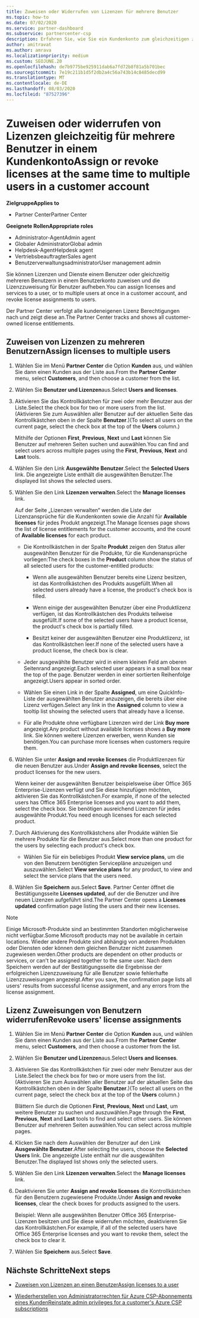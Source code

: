 ```yaml
---
title: Zuweisen oder Widerrufen von Lizenzen für mehrere Benutzer
ms.topic: how-to
ms.date: 07/02/2020
ms.service: partner-dashboard
ms.subservice: partnercenter-csp
description: Erfahren Sie, wie Sie ein Kundenkonto zum gleichzeitigen zuweisen oder widerrufen von Lizenzen und Diensten für einen oder mehrere Benutzer verwenden.
author: amitravat
ms.author: amrava
ms.localizationpriority: medium
ms.custom: SEOJUNE.20
ms.openlocfilehash: de7b9775be925911dab6a7fd72b8f81a5b701bec
ms.sourcegitcommit: 7e19c211b1d5f2db2a4c56a743b14c8485decd99
ms.translationtype: MT
ms.contentlocale: de-DE
ms.lasthandoff: 08/03/2020
ms.locfileid: "87527396"
---
```

# <a name="assign-or-revoke-licenses-at-the-same-time-to-multiple-users-in-a-customer-account"></a><span data-ttu-id="1f382-103">Zuweisen oder widerrufen von Lizenzen gleichzeitig für mehrere Benutzer in einem Kundenkonto</span><span class="sxs-lookup"><span data-stu-id="1f382-103">Assign or revoke licenses at the same time to multiple users in a customer account</span></span>

<span data-ttu-id="1f382-104">**Zielgruppe**</span><span class="sxs-lookup"><span data-stu-id="1f382-104">**Applies to**</span></span>

- <span data-ttu-id="1f382-105">Partner Center</span><span class="sxs-lookup"><span data-stu-id="1f382-105">Partner Center</span></span>

<span data-ttu-id="1f382-106">**Geeignete Rollen**</span><span class="sxs-lookup"><span data-stu-id="1f382-106">**Appropriate roles**</span></span>

- <span data-ttu-id="1f382-107">Administrator-Agent</span><span class="sxs-lookup"><span data-stu-id="1f382-107">Admin agent</span></span>
- <span data-ttu-id="1f382-108">Globaler Administrator</span><span class="sxs-lookup"><span data-stu-id="1f382-108">Global admin</span></span>
- <span data-ttu-id="1f382-109">Helpdesk-Agent</span><span class="sxs-lookup"><span data-stu-id="1f382-109">Helpdesk agent</span></span>
- <span data-ttu-id="1f382-110">Vertriebsbeauftragter</span><span class="sxs-lookup"><span data-stu-id="1f382-110">Sales agent</span></span>
- <span data-ttu-id="1f382-111">Benutzerverwaltungsadministrator</span><span class="sxs-lookup"><span data-stu-id="1f382-111">User management admin</span></span>

<span data-ttu-id="1f382-112">Sie können Lizenzen und Dienste einem Benutzer oder gleichzeitig mehreren Benutzern in einem Benutzerkonto zuweisen und die Lizenzzuweisung für Benutzer aufheben.</span><span class="sxs-lookup"><span data-stu-id="1f382-112">You can assign licenses and services to a user, or to multiple users at once in a customer account, and revoke license assignments to users.</span></span>

<span data-ttu-id="1f382-113">Der Partner Center verfolgt alle kundeneigenen Lizenz Berechtigungen nach und zeigt diese an.</span><span class="sxs-lookup"><span data-stu-id="1f382-113">The Partner Center tracks and shows all customer-owned license entitlements.</span></span>

## <a name="assign-licenses-to-multiple-users"></a><span data-ttu-id="1f382-114">Zuweisen von Lizenzen zu mehreren Benutzern</span><span class="sxs-lookup"><span data-stu-id="1f382-114">Assign licenses to multiple users</span></span>

1. <span data-ttu-id="1f382-115">Wählen Sie im Menü **Partner Center** die Option **Kunden** aus, und wählen Sie dann einen Kunden aus der Liste aus.</span><span class="sxs-lookup"><span data-stu-id="1f382-115">From the **Partner Center** menu, select **Customers**, and then choose a customer from the list.</span></span>

2. <span data-ttu-id="1f382-116">Wählen Sie **Benutzer und Lizenzen**aus.</span><span class="sxs-lookup"><span data-stu-id="1f382-116">Select **Users and licenses**.</span></span>

3. <span data-ttu-id="1f382-117">Aktivieren Sie das Kontrollkästchen für zwei oder mehr Benutzer aus der Liste.</span><span class="sxs-lookup"><span data-stu-id="1f382-117">Select the check box for two or more users from the list.</span></span> <span data-ttu-id="1f382-118">(Aktivieren Sie zum Auswählen aller Benutzer auf der aktuellen Seite das Kontrollkästchen oben in der Spalte **Benutzer**.)</span><span class="sxs-lookup"><span data-stu-id="1f382-118">(To select all users on the current page, select the check box at the top of the **Users** column.)</span></span>

    <span data-ttu-id="1f382-119">Mithilfe der Optionen **First**, **Previous**, **Next** und **Last** können Sie Benutzer auf mehreren Seiten suchen und auswählen.</span><span class="sxs-lookup"><span data-stu-id="1f382-119">You can find and select users across multiple pages using the **First**, **Previous**, **Next** and **Last** tools.</span></span>

4. <span data-ttu-id="1f382-120">Wählen Sie den Link **Ausgewählte Benutzer**.</span><span class="sxs-lookup"><span data-stu-id="1f382-120">Select the **Selected Users** link.</span></span> <span data-ttu-id="1f382-121">Die angezeigte Liste enthält die ausgewählten Benutzer.</span><span class="sxs-lookup"><span data-stu-id="1f382-121">The displayed list shows the selected users.</span></span>

5. <span data-ttu-id="1f382-122">Wählen Sie den Link **Lizenzen verwalten**.</span><span class="sxs-lookup"><span data-stu-id="1f382-122">Select the **Manage licenses** link.</span></span>

    <span data-ttu-id="1f382-123">Auf der Seite „Lizenzen verwalten“ werden die Liste der Lizenzansprüche für die Kundenkonten sowie die Anzahl für **Available licenses** für jedes Produkt angezeigt.</span><span class="sxs-lookup"><span data-stu-id="1f382-123">The Manage licenses page shows the list of license entitlements for the customer accounts, and the count of **Available licenses** for each product.</span></span>

    - <span data-ttu-id="1f382-124">Die Kontrollkästchen in der Spalte **Produkt** zeigen den Status aller ausgewählten Benutzer für die Produkte, für die Kundenansprüche vorliegen:</span><span class="sxs-lookup"><span data-stu-id="1f382-124">The check boxes in the **Product** column show the status of all selected users for the customer-entitled products:</span></span>

       - <span data-ttu-id="1f382-125">Wenn alle ausgewählten Benutzer bereits eine Lizenz besitzen, ist das Kontrollkästchen des Produkts ausgefüllt.</span><span class="sxs-lookup"><span data-stu-id="1f382-125">When all selected users already have a license, the product's check box is filled.</span></span>

       - <span data-ttu-id="1f382-126">Wenn einige der ausgewählten Benutzer über eine Produktlizenz verfügen, ist das Kontrollkästchen des Produkts teilweise ausgefüllt.</span><span class="sxs-lookup"><span data-stu-id="1f382-126">If some of the selected users have a product license, the product's check box is partially filled.</span></span>

       - <span data-ttu-id="1f382-127">Besitzt keiner der ausgewählten Benutzer eine Produktlizenz, ist das Kontrollkästchen leer.</span><span class="sxs-lookup"><span data-stu-id="1f382-127">If none of the selected users have a product license, the check box is clear.</span></span>

    - <span data-ttu-id="1f382-128">Jeder ausgewählte Benutzer wird in einem kleinen Feld am oberen Seitenrand angezeigt.</span><span class="sxs-lookup"><span data-stu-id="1f382-128">Each selected user appears in a small box near the top of the page.</span></span> <span data-ttu-id="1f382-129">Benutzer werden in einer sortierten Reihenfolge angezeigt.</span><span class="sxs-lookup"><span data-stu-id="1f382-129">Users appear in sorted order.</span></span>

    - <span data-ttu-id="1f382-130">Wählen Sie einen Link in der Spalte **Assigned**, um eine QuickInfo-Liste der ausgewählten Benutzer anzuzeigen, die bereits über eine Lizenz verfügen.</span><span class="sxs-lookup"><span data-stu-id="1f382-130">Select any link in the **Assigned** column to view a tooltip list showing the selected users that already have a license.</span></span>

    - <span data-ttu-id="1f382-131">Für alle Produkte ohne verfügbare Lizenzen wird der Link **Buy more** angezeigt.</span><span class="sxs-lookup"><span data-stu-id="1f382-131">Any product without available licenses shows a **Buy more** link.</span></span> <span data-ttu-id="1f382-132">Sie können weitere Lizenzen erwerben, wenn Kunden sie benötigen.</span><span class="sxs-lookup"><span data-stu-id="1f382-132">You can purchase more licenses when customers require them.</span></span>

6. <span data-ttu-id="1f382-133">Wählen Sie unter **Assign and revoke licenses** die Produktlizenzen für die neuen Benutzer aus.</span><span class="sxs-lookup"><span data-stu-id="1f382-133">Under **Assign and revoke licenses**, select the product licenses for the new users.</span></span> 

   <span data-ttu-id="1f382-134">Wenn keiner der ausgewählten Benutzer beispielsweise über Office 365 Enterprise-Lizenzen verfügt und Sie diese hinzufügen möchten, aktivieren Sie das Kontrollkästchen.</span><span class="sxs-lookup"><span data-stu-id="1f382-134">For example, if none of the selected users has Office 365 Enterprise licenses and you want to add them, select the check box.</span></span> <span data-ttu-id="1f382-135">Sie benötigen ausreichend Lizenzen für jedes ausgewählte Produkt.</span><span class="sxs-lookup"><span data-stu-id="1f382-135">You need enough licenses for each selected product.</span></span>

7. <span data-ttu-id="1f382-136">Durch Aktivierung des Kontrollkästchens aller Produkte wählen Sie mehrere Produkte für die Benutzer aus.</span><span class="sxs-lookup"><span data-stu-id="1f382-136">Select more than one product for the users by selecting each product's check box.</span></span>
    -   <span data-ttu-id="1f382-137">Wählen Sie für ein beliebiges Produkt **View service plans**, um die von den Benutzern benötigten Servicepläne anzuzeigen und auszuwählen.</span><span class="sxs-lookup"><span data-stu-id="1f382-137">Select **View service plans** for any product, to view and select the service plans that the users need.</span></span>

8. <span data-ttu-id="1f382-138">Wählen Sie **Speichern** aus.</span><span class="sxs-lookup"><span data-stu-id="1f382-138">Select **Save**.</span></span> <span data-ttu-id="1f382-139">Partner Center öffnet die Bestätigungsseite **Licenses updated**, auf der die Benutzer und ihre neuen Lizenzen aufgeführt sind.</span><span class="sxs-lookup"><span data-stu-id="1f382-139">The Partner Center opens a **Licenses updated** confirmation page listing the users and their new licenses.</span></span>

>[!NOTE]
><span data-ttu-id="1f382-140">Einige Microsoft-Produkte sind an bestimmten Standorten möglicherweise nicht verfügbar.</span><span class="sxs-lookup"><span data-stu-id="1f382-140">Some Microsoft products may not be available in certain locations.</span></span> <span data-ttu-id="1f382-141">Wieder andere Produkte sind abhängig von anderen Produkten oder Diensten oder können dem gleichen Benutzer nicht zusammen zugewiesen werden.</span><span class="sxs-lookup"><span data-stu-id="1f382-141">Other products are dependent on other products or services, or can't be assigned together to the same user.</span></span> <span data-ttu-id="1f382-142">Nach dem Speichern werden auf der Bestätigungsseite die Ergebnisse der erfolgreichen Lizenzzuweisung für alle Benutzer sowie fehlerhafte Lizenzzuweisungen angezeigt.</span><span class="sxs-lookup"><span data-stu-id="1f382-142">After you save, the confirmation page lists all users' results from successful license assignment, and any errors from the license assignment.</span></span>

## <a name="revoke-users-license-assignments"></a><span data-ttu-id="1f382-143">Lizenz Zuweisungen von Benutzern widerrufen</span><span class="sxs-lookup"><span data-stu-id="1f382-143">Revoke users' license assignments</span></span>

1. <span data-ttu-id="1f382-144">Wählen Sie im Menü **Partner Center** die Option **Kunden** aus, und wählen Sie dann einen Kunden aus der Liste aus.</span><span class="sxs-lookup"><span data-stu-id="1f382-144">From the **Partner Center** menu, select **Customers**, and then choose a customer from the list.</span></span>

2. <span data-ttu-id="1f382-145">Wählen Sie **Benutzer und Lizenzen**aus.</span><span class="sxs-lookup"><span data-stu-id="1f382-145">Select **Users and licenses**.</span></span>

3. <span data-ttu-id="1f382-146">Aktivieren Sie das Kontrollkästchen für zwei oder mehr Benutzer aus der Liste.</span><span class="sxs-lookup"><span data-stu-id="1f382-146">Select the check box for two or more users from the list.</span></span> <span data-ttu-id="1f382-147">(Aktivieren Sie zum Auswählen aller Benutzer auf der aktuellen Seite das Kontrollkästchen oben in der Spalte **Benutzer**.)</span><span class="sxs-lookup"><span data-stu-id="1f382-147">(To select all users on the current page, select the check box at the top of the **Users** column.)</span></span>

    <span data-ttu-id="1f382-148">Blättern Sie durch die Optionen **First**, **Previous**, **Next** und **Last**, um weitere Benutzer zu suchen und auszuwählen.</span><span class="sxs-lookup"><span data-stu-id="1f382-148">Page through the **First**, **Previous**, **Next** and **Last** tools to find and select other users.</span></span> <span data-ttu-id="1f382-149">Sie können Benutzer auf mehreren Seiten auswählen.</span><span class="sxs-lookup"><span data-stu-id="1f382-149">You can select across multiple pages.</span></span>

4. <span data-ttu-id="1f382-150">Klicken Sie nach dem Auswählen der Benutzer auf den Link **Ausgewählte Benutzer**.</span><span class="sxs-lookup"><span data-stu-id="1f382-150">After selecting the users, choose the **Selected Users** link.</span></span> <span data-ttu-id="1f382-151">Die angezeigte Liste enthält nur die ausgewählten Benutzer.</span><span class="sxs-lookup"><span data-stu-id="1f382-151">The displayed list shows only the selected users.</span></span>

5. <span data-ttu-id="1f382-152">Wählen Sie den Link **Lizenzen verwalten**.</span><span class="sxs-lookup"><span data-stu-id="1f382-152">Select the **Manage licenses** link.</span></span>

6. <span data-ttu-id="1f382-153">Deaktivieren Sie unter **Assign and revoke licenses** die Kontrollkästchen für den Benutzern zugewiesene Produkte.</span><span class="sxs-lookup"><span data-stu-id="1f382-153">Under **Assign and revoke licenses**, clear the check boxes for products assigned to the users.</span></span>

   <span data-ttu-id="1f382-154">Beispiel: Wenn alle ausgewählten Benutzer Office 365 Enterprise-Lizenzen besitzen und Sie diese widerrufen möchten, deaktivieren Sie das Kontrollkästchen.</span><span class="sxs-lookup"><span data-stu-id="1f382-154">For example, if all of the selected users have Office 365 Enterprise licenses and you want to revoke them, select the check box to clear it.</span></span>

7. <span data-ttu-id="1f382-155">Wählen Sie **Speichern** aus.</span><span class="sxs-lookup"><span data-stu-id="1f382-155">Select **Save**.</span></span>

## <a name="next-steps"></a><span data-ttu-id="1f382-156">Nächste Schritte</span><span class="sxs-lookup"><span data-stu-id="1f382-156">Next steps</span></span>

- [<span data-ttu-id="1f382-157">Zuweisen von Lizenzen an einen Benutzer</span><span class="sxs-lookup"><span data-stu-id="1f382-157">Assign licenses to a user</span></span>](assign-licenses-to-users.md)

- [<span data-ttu-id="1f382-158">Wiederherstellen von Administratorrechten für Azure CSP-Abonnements eines Kunden</span><span class="sxs-lookup"><span data-stu-id="1f382-158">Reinstate admin privileges for a customer's Azure CSP subscriptions</span></span>](revoke-reinstate-csp.md)